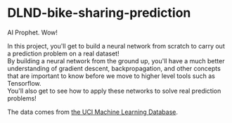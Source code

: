 # DLND-bike-sharing-prediction
AI Prophet. Wow!

In this project, you'll get to build a neural network from scratch to carry out a prediction problem on a real dataset!  
By building a neural network from the ground up, you'll have a much better understanding of gradient descent, backpropagation, and other concepts that are important to know before we move to higher level tools such as Tensorflow.  
You'll also get to see how to apply these networks to solve real prediction problems!

The data comes from [the UCI Machine Learning Database](https://archive.ics.uci.edu/ml/datasets/Bike+Sharing+Dataset).
